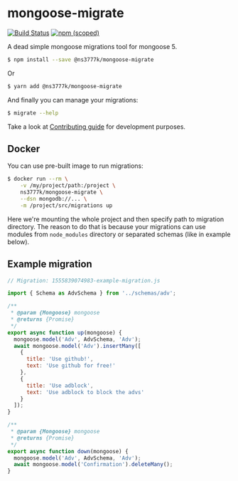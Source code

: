 # mongoose-migrate

[![Build Status](https://travis-ci.org/ns3777k/mongoose-migrate.svg?branch=master)](https://travis-ci.org/ns3777k/mongoose-migrate)
[![npm (scoped)](https://img.shields.io/npm/v/@ns3777k/mongoose-migrate.svg)](https://www.npmjs.com/package/@ns3777k/mongoose-migrate)

A dead simple mongoose migrations tool for mongoose 5.

```bash
$ npm install --save @ns3777k/mongoose-migrate
```

Or

```bash
$ yarn add @ns3777k/mongoose-migrate
```

And finally you can manage your migrations:

```bash
$ migrate --help
```

Take a look at [Contributing guide](CONTRIBUTING.md) for development purposes.

## Docker

You can use pre-built image to run migrations:

```bash
$ docker run --rm \
    -v /my/project/path:/project \
    ns3777k/mongoose-migrate \
    --dsn mongodb://... \
    -m /project/src/migrations up
``` 

Here we're mounting the whole project and then specify path to migration directory. The reason to do that is because
your migrations can use modules from `node_modules` directory or separated schemas (like in example below).

## Example migration

```javascript
// Migration: 1555839074983-example-migration.js

import { Schema as AdvSchema } from '../schemas/adv';

/**
 * @param {Mongoose} mongoose
 * @returns {Promise}
 */
export async function up(mongoose) {
  mongoose.model('Adv', AdvSchema, 'Adv');
  await mongoose.model('Adv').insertMany([
    {
      title: 'Use github!',
      text: 'Use github for free!'
    },
    {
      title: 'Use adblock',
      text: 'Use adblock to block the advs'
    }
  ]);
}

/**
 * @param {Mongoose} mongoose
 * @returns {Promise}
 */
export async function down(mongoose) {
  mongoose.model('Adv', AdvSchema, 'Adv');
  await mongoose.model('Confirmation').deleteMany();
}
```
